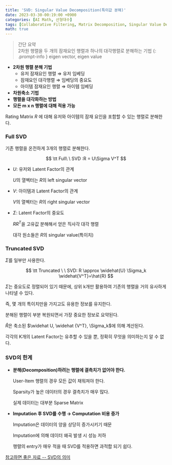 ```yaml
---
title: 'SVD: Singular Value Decomposition(특이값 분해)'
date: 2023-03-30-00:19:00 +0900
categories: [AI Math, 선형대수]
tags: [Collaborative Filtering, Matrix Decomposition, Singular Value Decomposition]
math: true
---
```

> 간단 요약  
> 2차원 행렬을 두 개의 잠재요인 행렬과 하나의 대각행렬로 분해하는 기법
{: .prompt-info }
> eigen vector, eigen value
- **2차원 행렬 분해 기법**
    - 유저 잠재요인 행렬 ⇒ 유저 임베딩
    - 잠재요인 대각행렬  ⇒ 임베딩의 중요도
    - 아이템 잠재요인 행렬 ⇒ 아이템 임베딩
- **차원축소 기법**
- **행렬을 대각화하는 방법**
- **모든 m x n 행렬에 대해 적용 가능**

Rating Matrix $R$ 에 대해 유저와 아이템의 잠재 요인을 포함할 수 있는 행렬로 분해한다.

### **Full SVD**

기존 행렬을 온전하게 3개의 행렬로 분해한다.

$$
\tt Full\ \ SVD :R = U\Sigma V^T
$$

- $U$: 유저와 Latent Factor의 관계
    
    $U$의 열벡터는 $R$의 left singular vector
    
- $V$: 아이템과 Latent Factor의 관계
    
    $V$의 열벡터는 $R$의 right singular vector
    
- $\Sigma$: Latent Factor의 중요도
    
    $RR^T$을 고유값 분해해서 얻은 직사각 대각 행렬
    
    대각 원소들은 $R$의 singular value(특이치)
    

### **Truncated SVD**

$\Sigma$를 일부만 사용한다.

$$
\tt Truncated \ \  SVD: R \approx \widehat{U} \Sigma_k \widehat{V^T}=\hat{R}
$$

$\Sigma$는 중요도로 정렬되어 있기 때문에, 상위 k개만 활용하여 기존의 행렬을 거의 유사하게 나타낼 수 있다.

즉, 몇 개의 특이치만을 가지고도 유용한 정보를 유지한다.

분해된 행렬이 부분 복원되면서 가장 중요한 정보로 요약된다.

$\widehat R$은 축소된 $\widehat U, \widehat {V^T}, \Sigma_k$에 의해 계산된다.

각각의 K개의 Latent Factor는 유추할 수 있을 뿐, 정확히 무엇을 의미하는지 알 수 없다.

### **SVD의 한계**

- **분해(Decomposition)하려는 행렬에 결측치가 없어야 한다.**
    
    User-Item 행렬의 경우 모든 값이 채워져야 한다.
    
    Sparsity가 높은 데이터의 경우 결측치가 매우 많다.
    
    실제 데이터는 대부분 Sparse Matrix
    
- **Imputation 후 SVD를 수행 → Computation 비용 증가**
    
    Imputation은 데이터의 양을 상당히 증가시키기 때문
    
    Imputation에 의해 데이터 왜곡 발생 시 성능 저하
    
    행렬의 entry가 매우 적을 때 SVD를 적용하면 과적합 되기 쉽다.


[참고하면 좋은 자료 -- SVD의 의미](https://angeloyeo.github.io/2019/08/01/SVD.html)